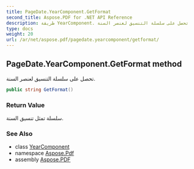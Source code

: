 ```yaml
---
title: PageDate.YearComponent.GetFormat
second_title: Aspose.PDF for .NET API Reference
description: طريقة YearComponent. تحصل على سلسلة التنسيق لعنصر السنة
type: docs
weight: 20
url: /ar/net/aspose.pdf/pagedate.yearcomponent/getformat/
---
```

## PageDate.YearComponent.GetFormat method

تحصل على سلسلة التنسيق لعنصر السنة.

```csharp
public string GetFormat()
```

### Return Value

سلسلة تمثل تنسيق السنة.

### See Also

* class [YearComponent](../)
* namespace [Aspose.Pdf](../../../aspose.pdf/)
* assembly [Aspose.PDF](../../../)